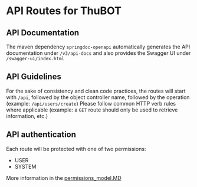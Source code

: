 # API Routes for ThuBOT

## API Documentation
The maven dependency `springdoc-openapi` automatically generates the API documentation under `/v3/api-docs` and also provides the Swagger UI under `/swagger-ui/index.html`

## API Guidelines
For the sake of consistency and clean code practices, the routes will start with `/api`, followed by the object controller name, followed by the operation (example: `/api/users/create`)
Please follow common HTTP verb rules where applicable (example: a `GET` route should only be used to retrieve information, etc.)

## API authentication
Each route will be protected with one of two permissions:
- USER
- SYSTEM

More information in the [permissions_model.MD](permissions_model.MD)
